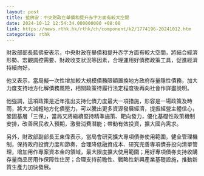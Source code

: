 ```yaml
---
layout: post
title: 藍佛安：中央財政在舉債和提升赤字方面有較大空間
date: 2024-10-12 12:54:34.000000000 +08:00
link: https://news.rthk.hk/rthk/ch/component/k2/1774196-20241012.htm
categories: rthk
---
```


財政部部長藍佛安表示，中央財政在舉債和提升赤字方面有較大空間，將結合經濟形勢、宏觀調控需要、財政收支狀況等因素，合理運用好債務政策工具，促進經濟持續向好。

他又表示，當局擬一次性增加較大規模債務限額置換地方政府存量隱性債務，加大力度支持地方化解債務風險，相關政策待履行法定程度後再向社會作詳盡說明。

他強調，這項政策是近年推出支持化債力度最大一項措施，形容是一場政策及時雨，將大大減輕地方化債壓力，可以騰出更多資源發展經濟，提振經營主體信心，鞏固基層「三保」，當局又將繼續堅持精準施策、靶向發力，優化基礎性政策機制安排，改善居民收入預期，激發消費潛能；帶動有效投資，擴大國內需求。

另外，財政部副部長王東偉表示，當局會研究擴大專項債券使用範圍，健全管理機制，保持政府投資力度和節奏，合理降低融資成本、研究完善專項債券投向清單管理，增加用作專案資本金的領域，最大限度擴大使用範圍；用好專項債券支持收購存量商品房用作保障性住房；合理支持前瞻性、戰略性新興產業基礎設施，推動新質生產力加快發展。
